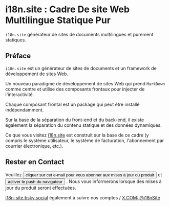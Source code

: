 # i18n.site : Cadre De site Web Multilingue Statique Pur

`i18n.site` générateur de sites de documents multilingues et purement statiques.

## Préface

`i18n.site` est un générateur de sites de documents et un framework de développement de sites Web.

Un nouveau paradigme de développement de sites Web qui prend `MarkDown` comme centre et utilise des composants frontaux pour injecter de l'interactivité.

Chaque composant frontal est un package qui peut être installé indépendamment.

Sur la base de la séparation du front-end et du back-end, il existe également la séparation du contenu statique et des données dynamiques.

Ce que vous visitez [i18n.site](/) est construit sur la base de ce cadre (y compris le système utilisateur, le système de facturation, l'abonnement par courrier électronique, etc.).

## Rester en Contact

Veuillez <button onclick="mailsub()">cliquer sur cet e-mail pour vous abonner aux mises à jour du produit</button> et <button onclick="webpush()">activer le push du navigateur</button> . Nous vous informerons lorsque des mises à jour du produit seront effectuées.

[i18n-site.bsky.social](https://bsky.app/profile/i18n-site.bsky.social) également à suivre nos comptes / [X.COM: @i18nSite](https://x.com/i18nSite)